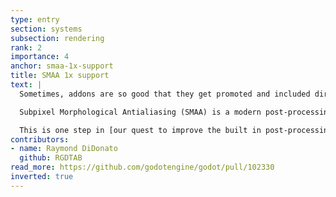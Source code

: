 ```yaml
---
type: entry
section: systems
subsection: rendering
rank: 2
importance: 4
anchor: smaa-1x-support
title: SMAA 1x support
text: |
  Sometimes, addons are so good that they get promoted and included directly in the engine. This just happened to the [Godot-SMAA](https://github.com/RGDTAB/Godot-SMAA) addon.

  Subpixel Morphological Antialiasing (SMAA) is a modern post-processing-based anti-aliasing solution, to get rid of those pesky jaggies. It provides sharper AA than FXAA at the tradeoff of being more resource intensive.

  This is one step in [our quest to improve the built in post-processing effects in Godot](/priorities/#significantly-improve-post-processing-effects)!
contributors:
- name: Raymond DiDonato
  github: RGDTAB
read_more: https://github.com/godotengine/godot/pull/102330
inverted: true
---
```

